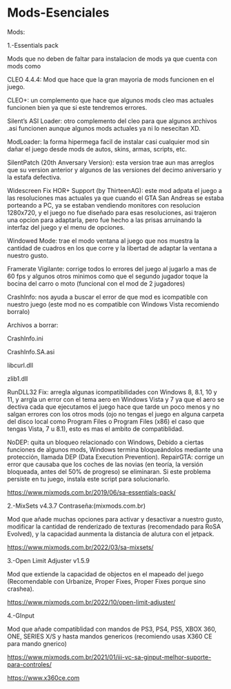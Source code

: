 # Mods-Esenciales
Mods: 

1.-Essentials pack

Mods que no deben de faltar para instalacion de mods ya que cuenta con mods como

CLEO 4.4.4: Mod que hace que la gran mayoria de mods funcionen en el juego.

CLEO+: un complemento que hace que algunos mods cleo mas actuales funcionen bien ya que si este tendremos errores. 

Silent’s ASI Loader: otro complemento del cleo para que algunos archivos .asi funcionen aunque algunos mods actuales ya ni lo nesecitan XD.

ModLoader: la forma hipermega facil de instalar casi cualquier mod sin dañar el juego desde mods de autos, skins, armas, scripts, etc.

SilentPatch (20th Anversary Version): esta version trae aun mas arreglos que su version anterior y algunos de las versiones del decimo aniversario y la estafa defectiva.

Widescreen Fix HOR+ Support (by ThirteenAG): este mod adpata el juego a las resoluciones mas actuales ya que cuando el GTA San Andreas se estaba porteando a PC, ya se estaban vendiendo monitores con resolucion 1280x720, y el juego no fue diseñado para esas resoluciones, asi trajeron una opcion para adaptarla, pero fue hecho a las prisas arruinando la interfaz del juego y el menu de opciones.

Windowed Mode: trae el modo ventana al juego que nos muestra la cantidad de cuadros en los que corre y la libertad de adaptar la ventana a nuestro gusto.

Framerate Vigilante: corrige todos lo errores del juego al jugarlo a mas de 60 fps y algunos otros minimos como que el segundo jugador toque la bocina del carro o moto (funcional con el mod de 2 jugadores) 

CrashInfo: nos ayuda a buscar el error de que mod es icompatible con nuestro juego (este mod no es compatible con Windows Vista recomiendo borralo)

Archivos a borrar:

CrashInfo.ini

CrashInfo.SA.asi

libcurl.dll

zlib1.dll

RunDLL32 Fix: arregla algunas icompatibilidades con Windows 8, 8.1, 10 y 11, y arrgla un error con el tema aero en Windows Vista y 7 ya que el aero se dectiva cada que ejecutamos el juego hace que tarde un poco menos y no salgan errores con los otros mods (ojo no tengas el juego en alguna carpeta del disco local como Program Files o Program Files (x86) el caso que tengas Vista, 7 u 8.1), esto es mas el ambito de compatiblidad.

NoDEP: quita un bloqueo relacionado con Windows, Debido a ciertas funciones de algunos mods, Windows termina bloqueándolos mediante una protección, llamada DEP (Data Execution Prevention).
RepairGTA: corrige un error que causaba que los coches de las novias (en teoría, la versión bloqueada, antes del 50% de progreso) se eliminaran. Si este problema persiste en tu juego, instala este script para solucionarlo.

https://www.mixmods.com.br/2019/06/sa-essentials-pack/

2.-MixSets v4.3.7 Contraseña:(mixmods.com.br)

Mod que añade muchas opciones para activar y desactivar a nuestro gusto, modificar la cantidad de renderizado de texturas (recomendado para RoSA Evolved), y la capacidad aunmenta la distancia de alutura con el jetpack.

https://www.mixmods.com.br/2022/03/sa-mixsets/

3.-Open Limit Adjuster v1.5.9

Mod que extiende la capacidad de objectos en el mapeado del juego (Recomendable con Urbanize, Proper Fixes, Proper Fixes porque sino crashea).

https://www.mixmods.com.br/2022/10/open-limit-adjuster/


4.-GInput

Mod que añade compatiblidad con mandos de PS3, PS4, PS5, XBOX 360, ONE, SERIES X/S y hasta mandos genericos (recomiendo usas X360 CE para mando gnerico)

https://www.mixmods.com.br/2021/01/iii-vc-sa-ginput-melhor-suporte-para-controles/

https://www.x360ce.com
